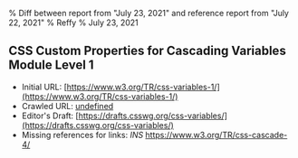 % Diff between report from "July 23, 2021" and reference report from "July 22, 2021"
% Reffy
% July 23, 2021

## CSS Custom Properties for Cascading Variables Module Level 1

- Initial URL: [https://www.w3.org/TR/css-variables-1/](https://www.w3.org/TR/css-variables-1/)
- Crawled URL: [undefined](undefined)
- Editor's Draft: [https://drafts.csswg.org/css-variables/](https://drafts.csswg.org/css-variables/)
- Missing references for links: *INS* https://www.w3.org/TR/css-cascade-4/


